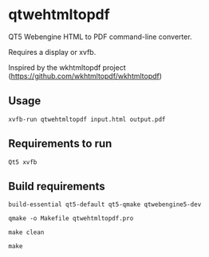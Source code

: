 # qtwehtmltopdf
QT5 Webengine HTML to PDF command-line converter.

Requires a display or xvfb.

Inspired by the wkhtmltopdf project (https://github.com/wkhtmltopdf/wkhtmltopdf)

Usage
-----

```xvfb-run qtwehtmltopdf input.html output.pdf```


Requirements to run
------------------

```Qt5 xvfb ```


Build requirements
--------------------

``` build-essential qt5-default qt5-qmake qtwebengine5-dev ```

``` qmake -o Makefile qtwehtmltopdf.pro ```

``` make clean ```

``` make ```
